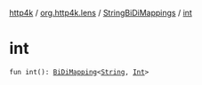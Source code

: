 [http4k](../../index.md) / [org.http4k.lens](../index.md) / [StringBiDiMappings](index.md) / [int](./int.md)

# int

`fun int(): `[`BiDiMapping`](../-bi-di-mapping/index.md)`<`[`String`](https://kotlinlang.org/api/latest/jvm/stdlib/kotlin/-string/index.html)`, `[`Int`](https://kotlinlang.org/api/latest/jvm/stdlib/kotlin/-int/index.html)`>`